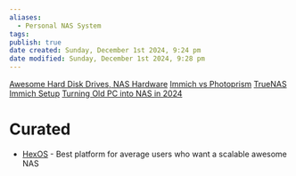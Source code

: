 ```yaml
---
aliases:
  - Personal NAS System
tags: 
publish: true
date created: Sunday, December 1st 2024, 9:24 pm
date modified: Sunday, December 1st 2024, 9:28 pm
---
```


[Awesome Hard Disk Drives, NAS Hardware](../../../📁%2003%20-%20Curations,%20Stacks/Awesome%20Hard%20Disk%20Drives,%20NAS%20Hardware.md)
[Immich vs Photoprism](../TrueNAS%20Scale%20Home%20Server/Misc%20TrueNAS/Immich%20vs%20Photoprism/Immich%20vs%20Photoprism.md)
[TrueNAS Immich Setup](../TrueNAS%20Scale%20Home%20Server/TrueNAS%20Immich%20Setup/TrueNAS%20Immich%20Setup.md)
[Turning Old PC into NAS in 2024](../TrueNAS%20Scale%20Home%20Server/Turning%20Old%20PC%20into%20NAS%20in%202024/Turning%20Old%20PC%20into%20NAS%20in%202024.md)

# Curated

- [HexOS](https://hexos.com/) - Best platform for average users who want a scalable awesome NAS